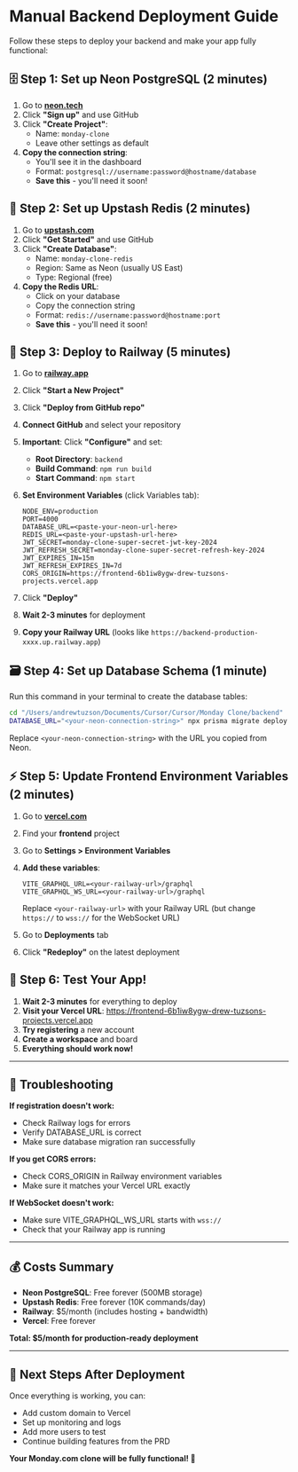 # Manual Backend Deployment Guide

Follow these steps to deploy your backend and make your app fully functional:

## 🗄️ Step 1: Set up Neon PostgreSQL (2 minutes)

1. Go to **[neon.tech](https://neon.tech)**
2. Click **"Sign up"** and use GitHub
3. Click **"Create Project"**:
   - Name: `monday-clone`
   - Leave other settings as default
4. **Copy the connection string**:
   - You'll see it in the dashboard
   - Format: `postgresql://username:password@hostname/database`
   - **Save this** - you'll need it soon!

## 🔴 Step 2: Set up Upstash Redis (2 minutes)

1. Go to **[upstash.com](https://upstash.com)**
2. Click **"Get Started"** and use GitHub
3. Click **"Create Database"**:
   - Name: `monday-clone-redis`
   - Region: Same as Neon (usually US East)
   - Type: Regional (free)
4. **Copy the Redis URL**:
   - Click on your database
   - Copy the connection string
   - Format: `redis://username:password@hostname:port`
   - **Save this** - you'll need it soon!

## 🚄 Step 3: Deploy to Railway (5 minutes)

1. Go to **[railway.app](https://railway.app)**
2. Click **"Start a New Project"**
3. Click **"Deploy from GitHub repo"**
4. **Connect GitHub** and select your repository
5. **Important**: Click **"Configure"** and set:
   - **Root Directory**: `backend`
   - **Build Command**: `npm run build`
   - **Start Command**: `npm start`

6. **Set Environment Variables** (click Variables tab):
   ```
   NODE_ENV=production
   PORT=4000
   DATABASE_URL=<paste-your-neon-url-here>
   REDIS_URL=<paste-your-upstash-url-here>
   JWT_SECRET=monday-clone-super-secret-jwt-key-2024
   JWT_REFRESH_SECRET=monday-clone-super-secret-refresh-key-2024
   JWT_EXPIRES_IN=15m
   JWT_REFRESH_EXPIRES_IN=7d
   CORS_ORIGIN=https://frontend-6b1iw8ygw-drew-tuzsons-projects.vercel.app
   ```

7. Click **"Deploy"**
8. **Wait 2-3 minutes** for deployment
9. **Copy your Railway URL** (looks like `https://backend-production-xxxx.up.railway.app`)

## 🗃️ Step 4: Set up Database Schema (1 minute)

Run this command in your terminal to create the database tables:

```bash
cd "/Users/andrewtuzson/Documents/Cursor/Cursor/Monday Clone/backend"
DATABASE_URL="<your-neon-connection-string>" npx prisma migrate deploy
```

Replace `<your-neon-connection-string>` with the URL you copied from Neon.

## ⚡ Step 5: Update Frontend Environment Variables (2 minutes)

1. Go to **[vercel.com](https://vercel.com)**
2. Find your **frontend** project
3. Go to **Settings > Environment Variables**
4. **Add these variables**:
   ```
   VITE_GRAPHQL_URL=<your-railway-url>/graphql
   VITE_GRAPHQL_WS_URL=<your-railway-url>/graphql
   ```
   Replace `<your-railway-url>` with your Railway URL (but change `https://` to `wss://` for the WebSocket URL)

5. Go to **Deployments** tab
6. Click **"Redeploy"** on the latest deployment

## 🎉 Step 6: Test Your App!

1. **Wait 2-3 minutes** for everything to deploy
2. **Visit your Vercel URL**: https://frontend-6b1iw8ygw-drew-tuzsons-projects.vercel.app
3. **Try registering** a new account
4. **Create a workspace** and board
5. **Everything should work now!**

---

## 🔧 Troubleshooting

**If registration doesn't work:**
- Check Railway logs for errors
- Verify DATABASE_URL is correct
- Make sure database migration ran successfully

**If you get CORS errors:**
- Check CORS_ORIGIN in Railway environment variables
- Make sure it matches your Vercel URL exactly

**If WebSocket doesn't work:**
- Make sure VITE_GRAPHQL_WS_URL starts with `wss://`
- Check that your Railway app is running

---

## 💰 Costs Summary

- **Neon PostgreSQL**: Free forever (500MB storage)
- **Upstash Redis**: Free forever (10K commands/day)  
- **Railway**: $5/month (includes hosting + bandwidth)
- **Vercel**: Free forever

**Total: $5/month for production-ready deployment**

---

## 🚀 Next Steps After Deployment

Once everything is working, you can:
- Add custom domain to Vercel
- Set up monitoring and logs
- Add more users to test
- Continue building features from the PRD

**Your Monday.com clone will be fully functional! 🎊**